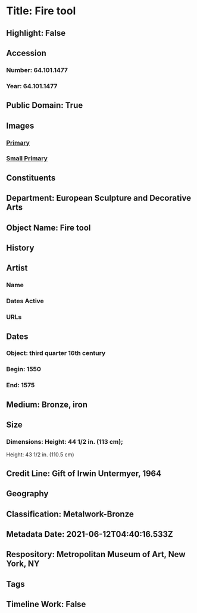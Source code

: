 # Title: Fire tool
## Highlight: False
## Accession
### Number: 64.101.1477
### Year: 64.101.1477
## Public Domain: True
## Images
### [Primary](https://images.metmuseum.org/CRDImages/es/original/201516.jpg)
### [Small Primary](https://images.metmuseum.org/CRDImages/es/web-large/201516.jpg)
## Constituents
## Department: European Sculpture and Decorative Arts
## Object Name: Fire tool
## History
## Artist
### Name
### Dates Active
### URLs
## Dates
### Object: third quarter 16th century
### Begin: 1550
### End: 1575
## Medium: Bronze, iron
## Size
### Dimensions: Height: 44 1/2 in. (113 cm);
Height: 43 1/2 in. (110.5 cm)
## Credit Line: Gift of Irwin Untermyer, 1964
## Geography
## Classification: Metalwork-Bronze
## Metadata Date: 2021-06-12T04:40:16.533Z
## Respository: Metropolitan Museum of Art, New York, NY
## Tags
## Timeline Work: False